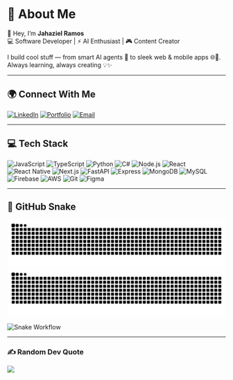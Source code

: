 # 💫 About Me
👋 Hey, I’m **Jahaziel Ramos**  
💻 Software Developer | ⚡ AI Enthusiast | 🎮 Content Creator  

I build cool stuff — from smart AI agents 🤖 to sleek web & mobile apps 🌐📱.  
Always learning, always creating 💡✨

---

## 🌍 Connect With Me
[![LinkedIn](https://img.shields.io/badge/LinkedIn-%230077B5.svg?logo=linkedin&logoColor=white)](https://www.linkedin.com/in/jahazielramos/)
[![Portfolio](https://img.shields.io/badge/Portfolio-000000.svg?logo=firefox&logoColor=white)](https://jahazielramosportafolio.vercel.app/)
[![Email](https://img.shields.io/badge/Email-8A2BE2.svg?logo=maildotru&logoColor=white)](mailto:jahazielramos1@outlook.com)

---

## 💻 Tech Stack
![JavaScript](https://img.shields.io/badge/JavaScript-%23323330.svg?style=flat&logo=javascript&logoColor=%23F7DF1E)
![TypeScript](https://img.shields.io/badge/TypeScript-%23007ACC.svg?style=flat&logo=typescript&logoColor=white)
![Python](https://img.shields.io/badge/Python-3670A0?style=flat&logo=python&logoColor=ffdd54)
![C#](https://img.shields.io/badge/C%23-239120?style=flat&logo=c-sharp&logoColor=white)
![Node.js](https://img.shields.io/badge/Node.js-6DA55F?style=flat&logo=node.js&logoColor=white)
![React](https://img.shields.io/badge/React-%2320232a.svg?style=flat&logo=react&logoColor=%2361DAFB)
![React Native](https://img.shields.io/badge/React_Native-%2320232a.svg?style=flat&logo=react&logoColor=%2361DAFB)
![Next.js](https://img.shields.io/badge/Next.js-000000?style=flat&logo=nextdotjs&logoColor=white)
![FastAPI](https://img.shields.io/badge/FastAPI-009688?style=flat&logo=fastapi&logoColor=white)
![Express](https://img.shields.io/badge/Express-000000?style=flat&logo=express&logoColor=white)
![MongoDB](https://img.shields.io/badge/MongoDB-%234ea94b.svg?style=flat&logo=mongodb&logoColor=white)
![MySQL](https://img.shields.io/badge/MySQL-4479A1.svg?style=flat&logo=mysql&logoColor=white)
![Firebase](https://img.shields.io/badge/Firebase-FFCA28?style=flat&logo=firebase&logoColor=black)
![AWS](https://img.shields.io/badge/AWS-%23FF9900.svg?style=flat&logo=amazon-aws&logoColor=white)
![Git](https://img.shields.io/badge/Git-%23F05033.svg?style=flat&logo=git&logoColor=white)
![Figma](https://img.shields.io/badge/Figma-%23F24E1E.svg?style=flat&logo=figma&logoColor=white)

---

## 🐍 GitHub Snake
![Snake animation](https://raw.githubusercontent.com/itsjahaziel/itsjahaziel/output/github-snake.svg#gh-light-mode-only)
![Snake animation](https://raw.githubusercontent.com/itsjahaziel/itsjahaziel/output/github-snake-dark.svg#gh-dark-mode-only)

![Snake Workflow](https://github.com/itsjahaziel/itsjahaziel/actions/workflows/snake.yml/badge.svg)

---


### ✍️ Random Dev Quote
![](https://quotes-github-readme.vercel.app/api?type=horizontal&theme=radical)

<!-- Proudly created with GPRM ( https://gprm.itsvg.in ) -->
